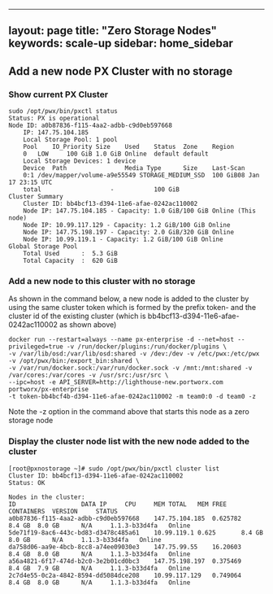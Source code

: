 
---
layout: page
title: "Zero Storage Nodes"
keywords: scale-up
sidebar: home_sidebar
---

## Add a new node PX Cluster with no storage

### Show current PX Cluster

```
sudo /opt/pwx/bin/pxctl status
Status: PX is operational
Node ID: a0b87836-f115-4aa2-adbb-c9d0eb597668
	IP: 147.75.104.185 
 	Local Storage Pool: 1 pool
	Pool	IO_Priority	Size	Used	Status	Zone	Region
	0	LOW		100 GiB	1.0 GiB	Online	default	default
	Local Storage Devices: 1 device
	Device	Path				Media Type		Size	Last-Scan
	0:1	/dev/mapper/volume-a9e55549	STORAGE_MEDIUM_SSD	100 GiB08 Jan 17 23:15 UTC
	total					-			100 GiB
Cluster Summary
	Cluster ID: bb4bcf13-d394-11e6-afae-0242ac110002
	Node IP: 147.75.104.185 - Capacity: 1.0 GiB/100 GiB Online (This node)
	Node IP: 10.99.117.129 - Capacity: 1.2 GiB/100 GiB Online
	Node IP: 147.75.198.197 - Capacity: 2.0 GiB/320 GiB Online
	Node IP: 10.99.119.1 - Capacity: 1.2 GiB/100 GiB Online
Global Storage Pool
	Total Used    	:  5.3 GiB
	Total Capacity	:  620 GiB

```

### Add a new node to this cluster with no storage 

As shown in the command below, a new node is added to the cluster by using the same cluster token which is formed by 
the prefix token- and the cluster id of the existing cluster (which is bb4bcf13-d394-11e6-afae-0242ac110002 as shown above)

```
docker run --restart=always --name px-enterprise -d --net=host --privileged=true -v /run/docker/plugins:/run/docker/plugins \
-v /var/lib/osd:/var/lib/osd:shared -v /dev:/dev -v /etc/pwx:/etc/pwx -v /opt/pwx/bin:/export_bin:shared \
-v /var/run/docker.sock:/var/run/docker.sock -v /mnt:/mnt:shared -v /var/cores:/var/cores -v /usr/src:/usr/src \
--ipc=host -e API_SERVER=http://lighthouse-new.portworx.com portworx/px-enterprise 
-t token-bb4bcf4b-d394-11e6-afae-0242ac110002 -m team0:0 -d team0 -z
```

Note the -z option in the command above that starts this node as a zero storage node

### Display the cluster node list with the new node added to the cluster

```
[root@pxnostorage ~]# sudo /opt/pwx/bin/pxctl cluster list
Cluster ID: bb4bcf13-d394-11e6-afae-0242ac110002
Status: OK

Nodes in the cluster:
ID					DATA IP		CPU		MEM TOTAL	MEM FREE	CONTAINERS	VERSION		STATUS
a0b87836-f115-4aa2-adbb-c9d0eb597668	147.75.104.185	0.625782	8.4 GB	8.0 GB		N/A		1.1.3-b33d4fa	Online
5de71f19-8ac6-443c-bd83-d3478c485a61	10.99.119.1	0.625		8.4 GB	8.0 GB		N/A		1.1.3-b33d4fa	Online
da758d06-aa9e-4bcb-8cc8-a74ee09030e3	147.75.99.55	16.20603	8.4 GB	8.0 GB		N/A		1.1.3-b33d4fa	Online
a56a4821-6f17-474d-b2c0-3e2b01cd0bc3	147.75.198.197	0.375469	8.4 GB	7.9 GB		N/A		1.1.3-b33d4fa	Online
2c7d4e55-0c2a-4842-8594-dd5084dce208	10.99.117.129	0.749064	8.4 GB	8.0 GB		N/A		1.1.3-b33d4fa	Online

```
